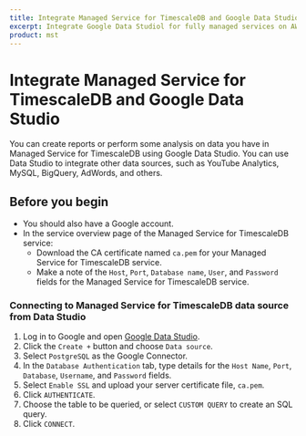 ```yaml
---
title: Integrate Managed Service for TimescaleDB and Google Data Studio
excerpt: Integrate Google Data Studiol for fully managed services on AWS, Azure, or GCP.
product: mst
---
```


# Integrate Managed Service for TimescaleDB and Google Data Studio

You can create reports or perform some analysis on data you have in Managed
Service for TimescaleDB using Google Data Studio. You can use Data Studio to
integrate other data sources, such as YouTube Analytics, MySQL, BigQuery,
AdWords, and others.

## Before you begin

*   You should also have a Google account.
*   In the service overview page of the Managed Service for TimescaleDB service:
    *   Download the CA certificate named `ca.pem` for your Managed Service for
        TimescaleDB service.
    *   Make a note of the `Host`, `Port`, `Database name`, `User`, and `Password`
        fields for the Managed Service for TimescaleDB service.

<procedure>

### Connecting to Managed Service for TimescaleDB data source from Data Studio

1.  Log in to Google and open [Google Data Studio][google-data-studio].
1.  Click the `Create +` button and choose `Data source`.
1.  Select `PostgreSQL` as the Google Connector.
1.  In the `Database Authentication` tab, type details for the `Host Name`,
    `Port`, `Database`, `Username`, and `Password` fields.
1.  Select `Enable SSL` and upload your server certificate file, `ca.pem`.
1.  Click `AUTHENTICATE`.
1.  Choose the table to be queried, or select `CUSTOM QUERY` to create an SQL query.
1.  Click `CONNECT`.

</procedure>

[google-data-studio]: https://datastudio.google.com/
